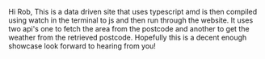 Hi Rob,
This is a data driven site that uses typescript amd is then compiled using watch in the terminal to js and then run through the website. It uses two api's one to fetch the area from the postcode and another to get the weather from the retrieved postcode. Hopefully this is a decent enough showcase look forward to hearing from you!
